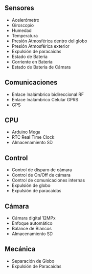 ## Sensores
* Acelerómetro
* Giroscopio
* Humedad
* Temperatura
* Presión Atmosférica dentro del globo
* Presión Atmosférica exterior
* Expulsión de paracaídas
* Estado de Batería
* Corriente en Batería
* Estado de Batería de Cámara

## Comunicaciones
* Enlace Inalámbrico bidireccional RF
* Enlace Inalámbrico Celular GPRS
* GPS

## CPU
* Arduino Mega
* RTC Real Time Clock
* Almacenamiento SD

## Control
* Control de disparo de cámara
* Control de On/Off de cámara
* Control de comunicaciones internas
* Expulsión de globo
* Expulsión de paracaídas

## Cámara
* Cámara digital 12MPx
* Enfoque automático
* Balance de Blancos
* Almacenamiento SD

## Mecánica
* Separación de Globo
* Expulsión de Paracaídas
